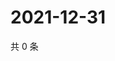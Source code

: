 # 2021-12-31

共 0 条

<!-- BEGIN WEIBO -->
<!-- 最后更新时间 Fri Dec 31 2021 19:09:54 GMT+0800 (China Standard Time) -->

<!-- END WEIBO -->
